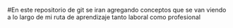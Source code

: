 #En este repositorio de git se iran agregando conceptos que se van viendo a lo largo de mi ruta de aprendizaje tanto laboral como profesional 
